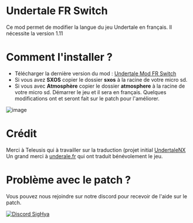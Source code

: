 # Undertale FR Switch

Ce mod permet de modifier la langue du jeu Undertale en français.
Il nécessite la version 1.11

# Comment l'installer ?

- Télécharger la dernière version du mod : [Undertale Mod FR Switch](https://github.com/THZoria/undertale_switch/releases/latest)
- Si vous avez __SXOS__ copier le dossier __sxos__ à la racine de votre micro sd.
- Si vous avec __Atmosphère__ copier le dossier __atmosphere__ à la racine de votre micro sd.
Démarrer le jeu et il sera en français.
Quelques modifications ont et seront fait sur le patch pour l'améliorer.

![image](https://user-images.githubusercontent.com/50277488/156924389-e07ca915-596c-40c8-949e-34011bd00f78.png)

# Crédit

Merci à Teleusis qui à travailler sur la traduction (projet initial [UndertaleNX](https://github.com/Teleusis/UndertaleFR_NX)
Un grand merci à [underale.fr](https://undertale-fr.com/) qui ont traduit bénévolement le jeu.

# Problème avec le patch ?

Vous pouvez nous rejoindre sur notre discord pour recevoir de l'aide sur le patch.

[![Discord SigHya](https://img.shields.io/discord/643436008452521984.svg?logo=discord&logoColor=white&label=Discord&color=7289DA)](https://discord.com/invite/4YkUZvC)
